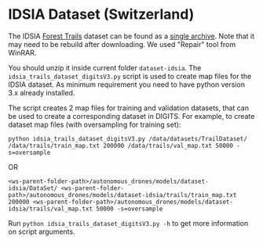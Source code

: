 # IDSIA Dataset (Switzerland)
The IDSIA [Forest Trails](http://people.idsia.ch/~giusti/forest/web/) dataset can be found as a [single archive](https://people.idsia.ch//~guzzi/DataSet.zip).
Note that it may need to be rebuild after downloading. We used "Repair" tool from WinRAR.

You should unzip it inside current folder `dataset-idsia`.
The `idsia_trails_dataset_digitsV3.py` script is used to create map files for the IDSIA dataset. As minimum requirement you need to have python version 3.x already installed.

The script creates 2 map files for training and validation datasets, that can be used to create a corresponding dataset in DIGITS.
For example, to create dataset map files (with oversampling for training set):
```
python idsia_trails_dataset_digitsV3.py /data/datasets/TrailDataset/ /data/trails/train_map.txt 200000 /data/trails/val_map.txt 50000 -s=oversample
```
OR
```
<ws-parent-folder-path>/autonomous_drones/models/dataset-idsia/DataSet/ <ws-parent-folder-path>/autonomous_drones/models/dataset-idsia/trails/train_map.txt 200000 <ws-parent-folder-path>/autonomous_drones/models/dataset-idsia/trails/val_map.txt 50000 -s=oversample

```
Run `python idsia_trails_dataset_digitsV3.py -h` to get more information on script arguments.

